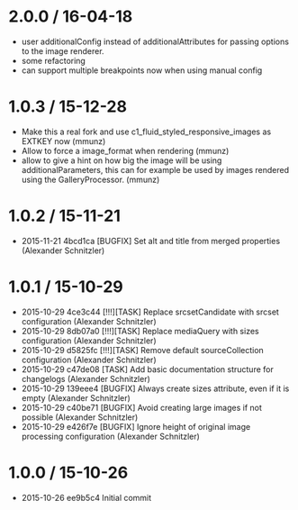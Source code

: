 2.0.0 / 16-04-18
================

 * user additionalConfig instead of additionalAttributes for passing options
   to the image renderer.
 * some refactoring
 * can support multiple breakpoints now when using manual config

1.0.3 / 15-12-28
=================

  * Make this a real fork and use c1_fluid_styled_responsive_images as EXTKEY now (mmunz)
  * Allow to force a image_format when rendering (mmunz)
  * allow to give a hint on how big the image will be using additionalParameters,
    this can for example be used by images rendered using the GalleryProcessor. (mmunz)

1.0.2 / 15-11-21
==================

  * 2015-11-21  4bcd1ca  [BUGFIX] Set alt and title from merged properties (Alexander Schnitzler)

1.0.1 / 15-10-29
==================

  * 2015-10-29  4ce3c44  [!!!][TASK] Replace srcsetCandidate with srcset configuration (Alexander Schnitzler)
  * 2015-10-29  8db07a0  [!!!][TASK] Replace mediaQuery with sizes configuration (Alexander Schnitzler)
  * 2015-10-29  d5825fc  [!!!][TASK] Remove default sourceCollection configuration (Alexander Schnitzler)
  * 2015-10-29  c47de08  [TASK] Add basic documentation structure for changelogs (Alexander Schnitzler)
  * 2015-10-29  139eee4  [BUGFIX] Always create sizes attribute, even if it is empty (Alexander Schnitzler)
  * 2015-10-29  c40be71  [BUGFIX] Avoid creating large images if not possible (Alexander Schnitzler)
  * 2015-10-29  e426f7e  [BUGFIX] Ignore height of original image processing configuration (Alexander Schnitzler)

1.0.0 / 15-10-26
==================

  * 2015-10-26  ee9b5c4  Initial commit
